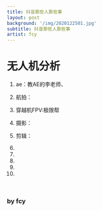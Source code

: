 ```yaml
---
title: 抖音那些人那些事
layout: post
background: '/img/2020122501.jpg'
subtitle: 抖音那些人那些事
artist: fcy
---
```




# 无人机分析

1. ae：教AE的李老师、

2. 航拍：

3. 穿越机FPV:极限帮

4. 摄影：

5. 剪辑：

6. 
7. 

8. 

9. 

10. 

<br>

### by  fcy